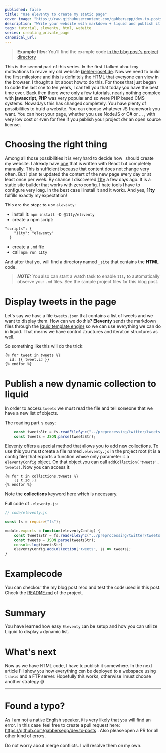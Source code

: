```yaml
---
published: false
title: "Use eleventy to create my static page"
cover_image: "https://raw.githubusercontent.com/gabbersepp/dev.to-posts/master/blog-posts/eleventy-static-page/assets/header.png"
description: "Write your website with markdown + liquid and publish it as static page. This article shows how I create my page with eleventy"
tags: tutorial, eleventy, html, website
series: creating_private_page
canonical_url:
---
```


>**Example files:** You'll find the example code [in the blog post's project directory](./project/README.md)

This is the second part of this series. In the first I talked about my motivations to revive my old website [biehler-josef.de](https://biehler-josef.de). Now we need to build the first milestone and this is definitely the HTML that everyone can view in the browser. 
I thought a lot about how to do this. For those that just began to code the last one to ten years, I can tell you that today you have the best time ever. Back then there were only a few tutorials, nearly nothing complex with **javascript**, **PHP** was very popular and so were PHP based CMS systems.
Nowadays this has changed completely. You have plenty of possibilities to build a website. You can choose whatever JS framework you want. You can host your page, whether you use NodeJS or C# or ... , with very low cost or even for free if you publish your project der an open source license.

# Choosing the right thing
Among all those possibilities it is very hard to decide how I should create my website. I already have [one](https://jodekadev.de) that is written with React but completely manually. This is sufficient because that content does not change very often. But I plan to updated the content of the new page every day or at least once per week. 
By chance I discovered [11ty](https://11ty.dev) a few days ago. It is a static site builder that works with zero config. I hate tools I have to configure very long. In the best case I install it and it works. And yes, **11ty** fulfills exactly my expectation!

This are the steps to use `eleventy`:
+ install it: `npm install -D @11ty/eleventy`
+ create a npm script: 
```
"scripts": {
    "11ty": "eleventy"
  }
```
+ create a `.md` file
+ call `npm run 11ty`

And after that you will find a directory named `_site` that contains the **HTML** code.

> **_NOTE:_** You also can start a watch task to enable `11ty` to automatically observe your `.md` files. See the sample project files for this blog post.

# Display tweets in the page
Let's say we have a file `tweets.json` that contains a list of tweets and we want to display them. How can we do this? **Eleventy** sends the markdown files through the [liquid template engine](https://shopify.github.io/liquid/) so we can use everything we can do in liquid. That means we have control structures and iteration structures as well.

So something like this will do the trick:

```
{% for tweet in tweets %}
  id: {{ tweet.id }}
{% endfor %}
```

# Publish a new dynamic collection to liquid
In order to access `tweets` we must read the file and tell someone that we have a new list of objects.

The reading part is easy:
```js
    const tweetsStr = fs.readFileSync("../preprocessing/twitter/tweets.json").toString();
    const tweets = JSON.parse(tweetsStr);
```

Eleventy offers a special method that allows you to add new collections. To use this you must create a file named `.eleventy.js` in the project root (it is a config file) that exports a function whose only parameter is a `eleventyConfig` object.
On that object you can call `addCollection('tweets', tweets)`. Now you can access it:

```
{% for t in collections.tweets %}
    {{ t.id }}
{% endfor %}
```

Note the **collections** keyword here which is necessary.

Full code of `.eleventy.js`:

```js
// code/eleventy.js

const fs = require("fs");

module.exports = function(eleventyConfig) {
    const tweetsStr = fs.readFileSync("../preprocessing/twitter/tweets.json").toString();
    const tweets = JSON.parse(tweetsStr);
    console.log(tweetsStr)
    eleventyConfig.addCollection("tweets", () => tweets);
}
```

# Examplecode
You can checkout the my blog post repo and test the code used in this post. Check the [README.md](./project/README.md) of the project.

# Summary
You have learned how easy `Eleventy` can be setup and how you can utilize Liquid to display a dynamic list. 

# What's next
Now as we have HTML code, I have to publish it somewhere. In the next article I'll show you how everything can be deployed to a webspace using `travis` and a FTP server. Hopefully this works, otherwise I must choose another strategy :sweat_smile:

----

# Found a typo?
As I am not a native English speaker, it is very likely that you will find an error. In this case, feel free to create a pull request here: https://github.com/gabbersepp/dev.to-posts . Also please open a PR for all other kind of errors.

Do not worry about merge conflicts. I will resolve them on my own. 
